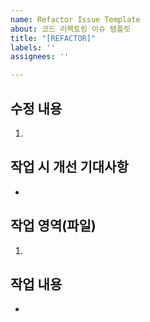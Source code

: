 ```yaml
---
name: Refactor Issue Template
about: 코드 리팩토링 이슈 템플릿
title: "[REFACTOR]"
labels: ''
assignees: ''

---
```


## 수정 내용
1. 

## 작업 시 개선 기대사항
- 

## 작업 영역(파일)
<!-- 절대경로 형식으로 작업 영역 작성 -->
1. 

## 작업 내용
<!-- 위의 작업영역의 번호를 뒤에 붙여 작업 내용 추가 -->
<!-- ex: TODO(1) -->
-
